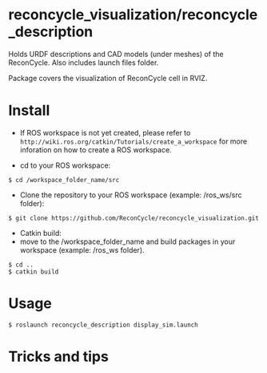# reconcycle_visualization/reconcycle_description
Holds URDF descriptions and CAD models (under meshes) of the ReconCycle. Also includes launch files folder.

Package covers the visualization of ReconCycle cell in RVIZ.

# Install

* If ROS workspace is not yet created, please refer to `http://wiki.ros.org/catkin/Tutorials/create_a_workspace` for more inforation on how to create a ROS workspace.

* cd to your ROS workspace:
```
$ cd /workspace_folder_name/src
```

* Clone the repository to your ROS workspace (example: /ros_ws/src folder):

`$ git clone https://github.com/ReconCycle/reconcycle_visualization.git`

* Catkin build:
* move to the /workspace_folder_name and build packages in your workspace (example: /ros_ws folder). 
```
$ cd ..
$ catkin build
```

# Usage

```
$ roslaunch reconcycle_description display_sim.launch
```

# Tricks and tips


